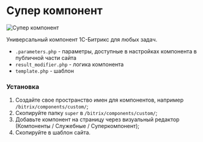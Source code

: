 # Супер компонент

![Супер компонент](https://raw.github.com/creadome/bitrixsuper/master/custom/super/images/icon.gif)

Универсальный компонент 1С-Битрикс для любых задач.

* `.parameters.php` - параметры, доступные в настройках компонента в публичной части сайта
* `result_modifier.php` - логика компонента
* `template.php` - шаблон

### Установка

1. Создайте свое пространство имен для компонентов, например `/bitrix/components/custom/`;
2. Скопируйте папку `super` в `/bitrix/components/custom/`;
3. Добавьте компонент на страницу через визуальный редактор (Компоненты / Служебные / Суперкомпонент);
4. Скопируйте в шаблон сайта.